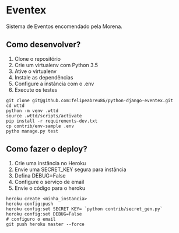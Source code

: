 # Eventex

Sistema de Eventos encomendado pela Morena.

## Como desenvolver?

1. Clone o repositório
2. Crie um virtualenv com Python 3.5
3. Ative o virtualenv
4. Instale as dependências
5. Configure a instância com o .env
6. Execute os testes

```console
git clone git@github.com:felipeabreu86/python-django-eventex.git
cd wttd
python -m venv .wttd
source .wttd/scripts/activate
pip install -r requirements-dev.txt
cp contrib/env-sample .env
pytho manage.py test
```

## Como fazer o deploy?

1. Crie uma instância no Heroku
2. Envie uma SECRET_KEY segura para instância
4. Defina DEBUG=False
5. Configure o serviço de email
6. Envie o código para o heroku

```console
heroku create <minha_instancia>
heroku config:push
heroku config:set SECRET_KEY= `python contrib/secret_gen.py`
heroku config:set DEBUG=False
# configuro o email
git push heroku master --force
```